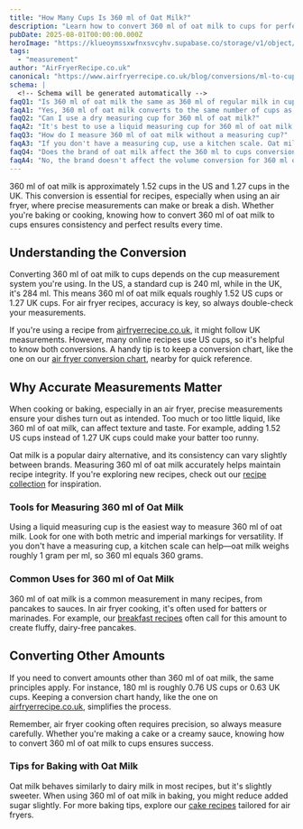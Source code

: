 ```yaml
---
title: "How Many Cups Is 360 ml of Oat Milk?"
description: "Learn how to convert 360 ml of oat milk to cups for perfect baking and cooking every time. Get accurate measurements now!"
pubDate: 2025-08-01T00:00:00.000Z
heroImage: "https://klueoymssxwfnxsvcyhv.supabase.co/storage/v1/object/public/Shmucket/how-many-cups-is-360-ml-of-oat-milk.webp"
tags:
  - "measurement"
author: "AirFryerRecipe.co.uk"
canonical: "https://www.airfryerrecipe.co.uk/blog/conversions/ml-to-cups/how-many-cups-is-360-ml-of-oat-milk"
schema: |
  <!-- Schema will be generated automatically -->
faqQ1: "Is 360 ml of oat milk the same as 360 ml of regular milk in cups?"
faqA1: "Yes, 360 ml of oat milk converts to the same number of cups as 360 ml of regular milk. The difference lies in density and sweetness, but the volume measurement remains identical. Always use a liquid measuring cup for accuracy."
faqQ2: "Can I use a dry measuring cup for 360 ml of oat milk?"
faqA2: "It's best to use a liquid measuring cup for 360 ml of oat milk, as dry cups aren't designed for liquids. Liquid cups have a spout and fill line, ensuring precise measurements. Dry cups can lead to spills or inaccuracies."
faqQ3: "How do I measure 360 ml of oat milk without a measuring cup?"
faqA3: "If you don't have a measuring cup, use a kitchen scale. Oat milk weighs roughly 1 gram per ml, so 360 ml equals 360 grams. Alternatively, 360 ml is about 12.17 fluid ounces, which some jugs might display."
faqQ4: "Does the brand of oat milk affect the 360 ml to cups conversion?"
faqA4: "No, the brand doesn't affect the volume conversion for 360 ml of oat milk. However, thicker or creamier varieties might pour differently, so always measure at eye level for accuracy. Stick to the same brand for consistent results in recipes."
---
```

<p>360 ml of oat milk is approximately 1.52 cups in the US and 1.27 cups in the UK. This conversion is essential for recipes, especially when using an air fryer, where precise measurements can make or break a dish. Whether you're baking or cooking, knowing how to convert 360 ml of oat milk to cups ensures consistency and perfect results every time.</p>

<h2>Understanding the Conversion</h2>
<p>Converting 360 ml of oat milk to cups depends on the cup measurement system you're using. In the US, a standard cup is 240 ml, while in the UK, it's 284 ml. This means 360 ml of oat milk equals roughly 1.52 US cups or 1.27 UK cups. For air fryer recipes, accuracy is key, so always double-check your measurements.</p>
<p>If you're using a recipe from <a href=https://www.airfryerrecipe.co.uk>airfryerrecipe.co.uk</a>, it might follow UK measurements. However, many online recipes use US cups, so it's helpful to know both conversions. A handy tip is to keep a conversion chart, like the one on our <a href=https://www.airfryerrecipe.co.uk/air-fryer-conversion-chart>air fryer conversion chart</a>, nearby for quick reference.</p>

<h2>Why Accurate Measurements Matter</h2>
<p>When cooking or baking, especially in an air fryer, precise measurements ensure your dishes turn out as intended. Too much or too little liquid, like 360 ml of oat milk, can affect texture and taste. For example, adding 1.52 US cups instead of 1.27 UK cups could make your batter too runny.</p>
<p>Oat milk is a popular dairy alternative, and its consistency can vary slightly between brands. Measuring 360 ml of oat milk accurately helps maintain recipe integrity. If you're exploring new recipes, check out our <a href=https://www.airfryerrecipe.co.uk/recipes>recipe collection</a> for inspiration.</p>

<h3>Tools for Measuring 360 ml of Oat Milk</h3>
<p>Using a liquid measuring cup is the easiest way to measure 360 ml of oat milk. Look for one with both metric and imperial markings for versatility. If you don't have a measuring cup, a kitchen scale can help—oat milk weighs roughly 1 gram per ml, so 360 ml equals 360 grams.</p>

<h3>Common Uses for 360 ml of Oat Milk</h3>
<p>360 ml of oat milk is a common measurement in many recipes, from pancakes to sauces. In air fryer cooking, it's often used for batters or marinades. For example, our <a href=https://www.airfryerrecipe.co.uk/recipe-category/breakfast>breakfast recipes</a> often call for this amount to create fluffy, dairy-free pancakes.</p>

<h2>Converting Other Amounts</h2>
<p>If you need to convert amounts other than 360 ml of oat milk, the same principles apply. For instance, 180 ml is roughly 0.76 US cups or 0.63 UK cups. Keeping a conversion chart handy, like the one on <a href=https://www.airfryerrecipe.co.uk>airfryerrecipe.co.uk</a>, simplifies the process.</p>
<p>Remember, air fryer cooking often requires precision, so always measure carefully. Whether you're making a cake or a creamy sauce, knowing how to convert 360 ml of oat milk to cups ensures success.</p>

<h3>Tips for Baking with Oat Milk</h3>
<p>Oat milk behaves similarly to dairy milk in most recipes, but it's slightly sweeter. When using 360 ml of oat milk in baking, you might reduce added sugar slightly. For more baking tips, explore our <a href=https://www.airfryerrecipe.co.uk/recipe-category/cakes>cake recipes</a> tailored for air fryers.</p>
